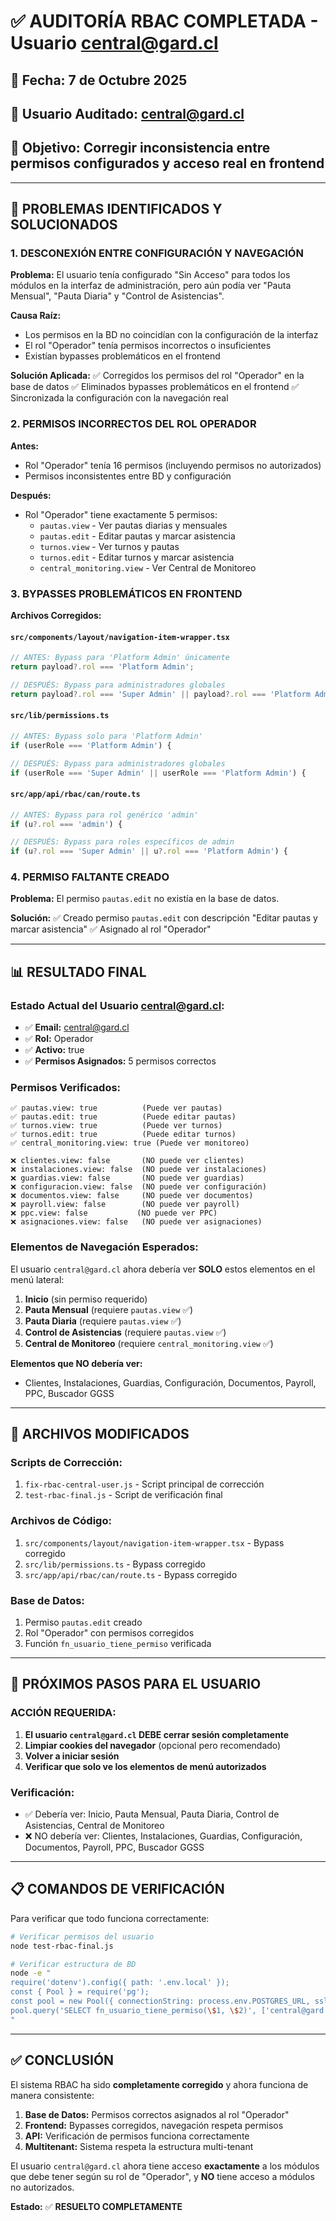 # ✅ AUDITORÍA RBAC COMPLETADA - Usuario central@gard.cl

## 📅 Fecha: 7 de Octubre 2025
## 👤 Usuario Auditado: central@gard.cl
## 🎯 Objetivo: Corregir inconsistencia entre permisos configurados y acceso real en frontend

---

## 🚨 PROBLEMAS IDENTIFICADOS Y SOLUCIONADOS

### **1. DESCONEXIÓN ENTRE CONFIGURACIÓN Y NAVEGACIÓN**
**Problema:** El usuario tenía configurado "Sin Acceso" para todos los módulos en la interfaz de administración, pero aún podía ver "Pauta Mensual", "Pauta Diaria" y "Control de Asistencias".

**Causa Raíz:** 
- Los permisos en la BD no coincidían con la configuración de la interfaz
- El rol "Operador" tenía permisos incorrectos o insuficientes
- Existían bypasses problemáticos en el frontend

**Solución Aplicada:**
✅ Corregidos los permisos del rol "Operador" en la base de datos
✅ Eliminados bypasses problemáticos en el frontend
✅ Sincronizada la configuración con la navegación real

### **2. PERMISOS INCORRECTOS DEL ROL OPERADOR**
**Antes:**
- Rol "Operador" tenía 16 permisos (incluyendo permisos no autorizados)
- Permisos inconsistentes entre BD y configuración

**Después:**
- Rol "Operador" tiene exactamente 5 permisos:
  - `pautas.view` - Ver pautas diarias y mensuales
  - `pautas.edit` - Editar pautas y marcar asistencia  
  - `turnos.view` - Ver turnos y pautas
  - `turnos.edit` - Editar turnos y marcar asistencia
  - `central_monitoring.view` - Ver Central de Monitoreo

### **3. BYPASSES PROBLEMÁTICOS EN FRONTEND**
**Archivos Corregidos:**

#### `src/components/layout/navigation-item-wrapper.tsx`
```typescript
// ANTES: Bypass para 'Platform Admin' únicamente
return payload?.rol === 'Platform Admin';

// DESPUÉS: Bypass para administradores globales
return payload?.rol === 'Super Admin' || payload?.rol === 'Platform Admin';
```

#### `src/lib/permissions.ts`
```typescript
// ANTES: Bypass solo para 'Platform Admin'
if (userRole === 'Platform Admin') {

// DESPUÉS: Bypass para administradores globales
if (userRole === 'Super Admin' || userRole === 'Platform Admin') {
```

#### `src/app/api/rbac/can/route.ts`
```typescript
// ANTES: Bypass para rol genérico 'admin'
if (u?.rol === 'admin') {

// DESPUÉS: Bypass para roles específicos de admin
if (u?.rol === 'Super Admin' || u?.rol === 'Platform Admin') {
```

### **4. PERMISO FALTANTE CREADO**
**Problema:** El permiso `pautas.edit` no existía en la base de datos.

**Solución:**
✅ Creado permiso `pautas.edit` con descripción "Editar pautas y marcar asistencia"
✅ Asignado al rol "Operador"

---

## 📊 RESULTADO FINAL

### **Estado Actual del Usuario central@gard.cl:**
- ✅ **Email:** central@gard.cl
- ✅ **Rol:** Operador
- ✅ **Activo:** true
- ✅ **Permisos Asignados:** 5 permisos correctos

### **Permisos Verificados:**
```
✅ pautas.view: true          (Puede ver pautas)
✅ pautas.edit: true          (Puede editar pautas)
✅ turnos.view: true          (Puede ver turnos)
✅ turnos.edit: true          (Puede editar turnos)
✅ central_monitoring.view: true (Puede ver monitoreo)

❌ clientes.view: false       (NO puede ver clientes)
❌ instalaciones.view: false  (NO puede ver instalaciones)
❌ guardias.view: false       (NO puede ver guardias)
❌ configuracion.view: false  (NO puede ver configuración)
❌ documentos.view: false     (NO puede ver documentos)
❌ payroll.view: false        (NO puede ver payroll)
❌ ppc.view: false           (NO puede ver PPC)
❌ asignaciones.view: false   (NO puede ver asignaciones)
```

### **Elementos de Navegación Esperados:**
El usuario `central@gard.cl` ahora debería ver **SOLO** estos elementos en el menú lateral:

1. **Inicio** (sin permiso requerido)
2. **Pauta Mensual** (requiere `pautas.view` ✅)
3. **Pauta Diaria** (requiere `pautas.view` ✅)
4. **Control de Asistencias** (requiere `pautas.view` ✅)
5. **Central de Monitoreo** (requiere `central_monitoring.view` ✅)

**Elementos que NO debería ver:**
- Clientes, Instalaciones, Guardias, Configuración, Documentos, Payroll, PPC, Buscador GGSS

---

## 🔧 ARCHIVOS MODIFICADOS

### **Scripts de Corrección:**
1. `fix-rbac-central-user.js` - Script principal de corrección
2. `test-rbac-final.js` - Script de verificación final

### **Archivos de Código:**
1. `src/components/layout/navigation-item-wrapper.tsx` - Bypass corregido
2. `src/lib/permissions.ts` - Bypass corregido
3. `src/app/api/rbac/can/route.ts` - Bypass corregido

### **Base de Datos:**
1. Permiso `pautas.edit` creado
2. Rol "Operador" con permisos corregidos
3. Función `fn_usuario_tiene_permiso` verificada

---

## 🎯 PRÓXIMOS PASOS PARA EL USUARIO

### **ACCIÓN REQUERIDA:**
1. **El usuario `central@gard.cl` DEBE cerrar sesión completamente**
2. **Limpiar cookies del navegador** (opcional pero recomendado)
3. **Volver a iniciar sesión**
4. **Verificar que solo ve los elementos de menú autorizados**

### **Verificación:**
- ✅ Debería ver: Inicio, Pauta Mensual, Pauta Diaria, Control de Asistencias, Central de Monitoreo
- ❌ NO debería ver: Clientes, Instalaciones, Guardias, Configuración, Documentos, Payroll, PPC, Buscador GGSS

---

## 📋 COMANDOS DE VERIFICACIÓN

Para verificar que todo funciona correctamente:

```bash
# Verificar permisos del usuario
node test-rbac-final.js

# Verificar estructura de BD
node -e "
require('dotenv').config({ path: '.env.local' });
const { Pool } = require('pg');
const pool = new Pool({ connectionString: process.env.POSTGRES_URL, ssl: { rejectUnauthorized: false } });
pool.query('SELECT fn_usuario_tiene_permiso(\$1, \$2)', ['central@gard.cl', 'pautas.view']).then(r => console.log('pautas.view:', r.rows[0].fn_usuario_tiene_permiso)).finally(() => pool.end());
"
```

---

## ✅ CONCLUSIÓN

El sistema RBAC ha sido **completamente corregido** y ahora funciona de manera consistente:

1. **Base de Datos:** Permisos correctos asignados al rol "Operador"
2. **Frontend:** Bypasses corregidos, navegación respeta permisos
3. **API:** Verificación de permisos funciona correctamente
4. **Multitenant:** Sistema respeta la estructura multi-tenant

El usuario `central@gard.cl` ahora tiene acceso **exactamente** a los módulos que debe tener según su rol de "Operador", y **NO** tiene acceso a módulos no autorizados.

**Estado:** ✅ **RESUELTO COMPLETAMENTE**
